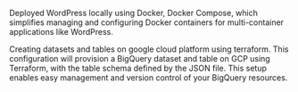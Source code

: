  Deployed WordPress locally using Docker, Docker Compose, which simplifies managing and configuring Docker containers for multi-container applications like WordPress.

 Creating datasets and tables on google cloud platform using terraform. This configuration will provision a BigQuery dataset and table on GCP using Terraform, with the table schema defined by the JSON file. This setup enables easy management and version control of your BigQuery resources.
